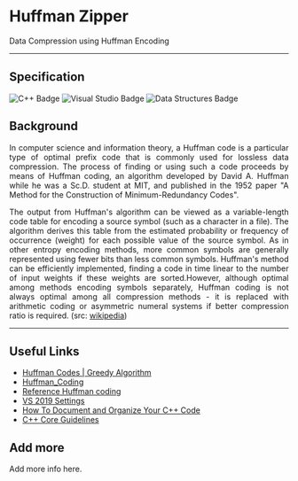 # Huffman Zipper

Data Compression using Huffman Encoding

___

## Specification

![C++ Badge](https://img.shields.io/static/v1?label=C%2B%2B+&message=17&style=flat-square&logo=C%2B%2B&color=blue&labelColor=03599d)
![Visual Studio Badge](https://img.shields.io/static/v1?label=Visual+Studio&message=2019&style=flat-square&logo=visual+studio&color=grey&labelColor=5d2c92)
![Data Structures Badge](https://img.shields.io/static/v1?label=Data+Structures&message=Algorithm&style=flat-square&color=red&labelColor=007acc)


## Background

<p align ="justify">In computer science and information theory, a Huffman code is a particular type of optimal prefix code that is commonly used for lossless data compression. The process of finding or using such a code proceeds by means of Huffman coding, an algorithm developed by David A. Huffman while he was a Sc.D. student at MIT, and published in the 1952 paper "A Method for the Construction of Minimum-Redundancy Codes".</p>

<p align ="justify">The output from Huffman's algorithm can be viewed as a variable-length code table for encoding a source symbol (such as a character in a file). The algorithm derives this table from the estimated probability or frequency of occurrence (weight) for each possible value of the source symbol. As in other entropy encoding methods, more common symbols are generally represented using fewer bits than less common symbols. Huffman's method can be efficiently implemented, finding a code in time linear to the number of input weights if these weights are sorted.However, although optimal among methods encoding symbols separately, Huffman coding is not always optimal among all compression methods - it is replaced with arithmetic coding or asymmetric numeral systems if better compression ratio is required. (src: <a href="https://en.wikipedia.org/wiki/Huffman_coding">wikipedia</a>)</p>

___

## Useful Links

- [Huffman Codes | Greedy Algorithm](https://www.codesdope.com/course/algorithms-huffman-codes/)
- [Huffman_Coding](https://github.com/e-hengirmen/Huffman_Coding)
- [Reference Huffman coding](https://www.nayuki.io/page/reference-huffman-coding)
- [VS 2019 Settings](https://www.youtube.com/watch?v=qeH9Xv_90KM&list=PLlrATfBNZ98dudnM48yfGUldqGD0S4FFb&index=13&ab_channel=TheCherno)
- [How To Document and Organize Your C++ Code](http://www.edparrish.net/common/cppdoc.html)
- [C++ Core Guidelines](https://isocpp.github.io/CppCoreGuidelines/CppCoreGuidelines)


## Add more
Add more info here. 
